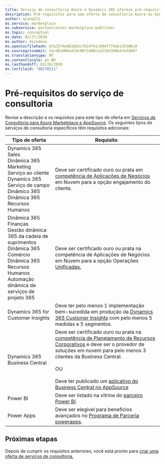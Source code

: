 ```yaml
---
title: Serviço de consultoria Azure e Dynamics 365 oferece pré-requisitos | Mercado Azure
description: Pré-requisitos para uma oferta de consultoria Azure ou Dynamics 365 no Portal de Parceiros em Nuvem.
author: qianw211
ms.service: marketplace
ms.subservice: partnercenter-marketplace-publisher
ms.topic: conceptual
ms.date: 02/27/2020
ms.author: dsindona
ms.openlocfilehash: b7a3374e8b1bb5c7624f41c994f7f9a6135506c0
ms.sourcegitcommit: 2ec4b3d0bad7dc0071400c2a2264399e4fe34897
ms.translationtype: MT
ms.contentlocale: pt-BR
ms.lasthandoff: 03/28/2020
ms.locfileid: "80278511"
---
```

# <a name="consulting-service-prerequisites"></a>Pré-requisitos do serviço de consultoria

Revise a descrição e os requisitos para este tipo de oferta em [Serviços de Consultoria para Azure Marketplace e AppSource](../../consulting-services.md).  Os seguintes tipos de serviços de consultoria específicos têm requisitos adicionais:

| Tipo de oferta | Requisito |
|---------|---------|
| Dynamics 365 Sales <br> Dinâmica 365 Marketing <br> Serviço ao cliente Dynamics 365 <br> Serviço de campo Dinâmico 365 <br> Dinâmica 365 Recursos Humanos |   Deve ser certificado ouro ou prata em [competência de Aplicações de Negócios](https://partner.microsoft.com/membership/cloud-business-applications-competency) em Nuvem para a opção engajamento do cliente.    | 
| Dinâmica 365 Finanças <br> Gestão dinâmica 365 da cadeia de suprimentos <br> Dinâmica 365 Comércio <br> Dinâmica 365 Recursos Humanos <br> Automação dinâmica de serviços de projeto 365 |  Deve ser certificado ouro ou prata na competência de Aplicações de Negócios em Nuvem para a opção Operações [Unificadas.](https://partner.microsoft.com/membership/cloud-business-applications-competency)       |
| Dynamics 365 for Customer Insights | Deve ter pelo menos 1 implementação bem-sucedida em produção da [Dynamics 365 Customer Insights](https://dynamics.microsoft.com/ai/customer-insights/) com pelo menos 5 medidas e 5 segmentos. |
| Dynamics 365 Business Central | Deve ser certificado ouro ou prata na [competência de Planejamento de Recursos Corporativos](https://partner.microsoft.com/membership/enterprise-resource-planning-competency) e deve ser o provedor de soluções em nuvem para pelo menos 3 clientes da Business Central. <br> <br> OU <br> <br> Deve ter publicado um [aplicativo do Business Central no AppSource](https://appsource.microsoft.com/) |
| Power BI | Deve ser listado na vitrine do [parceiro Power BI](https://powerbi.microsoft.com/partner-showcase/?term=&country=&industry=&department=).|
|Power Apps | Deve ser elegível para benefícios avançados no [Programa de Parceria powerapps](https://aka.ms/PowerAppsPartner). |

## <a name="next-steps"></a>Próximas etapas

Depois de cumprir os requisitos anteriores, você está pronto para [criar uma oferta de serviços de consultoria.](./cpp-consulting-service-create-offer.md)
